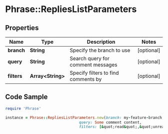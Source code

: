 # Phrase::RepliesListParameters

## Properties

Name | Type | Description | Notes
------------ | ------------- | ------------- | -------------
**branch** | **String** | Specify the branch to use | [optional] 
**query** | **String** | Search query for comment messages | [optional] 
**filters** | **Array&lt;String&gt;** | Specify filters to find comments by | [optional] 

## Code Sample

```ruby
require 'Phrase'

instance = Phrase::RepliesListParameters.new(branch: my-feature-branch,
                                 query: Some comment content,
                                 filters: [&quot;read&quot;,&quot;unread&quot;])
```



